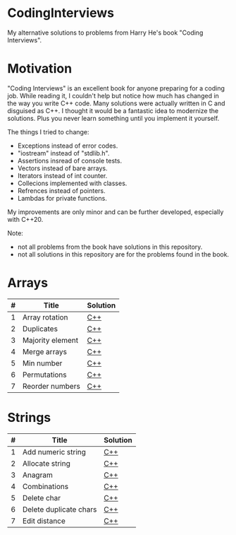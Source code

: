 # CodingInterviews
My alternative solutions to problems from Harry He's book "Coding Interviews".

<h1>Motivation</h1>

"Coding Interviews" is an excellent book for anyone preparing for a coding job.
While reading it, I couldn't help but notice how much has changed in the way you write C++ code.
Many solutions were actually written in C and disguised as C++.
I thought it would be a fantastic idea to modernize the solutions.
Plus you never learn something until you implement it yourself.

The things I tried to change:

- Exceptions instead of error codes.
- "iostream" instead of "stdlib.h".
- Assertions insread of console tests.
- Vectors instead of bare arrays.
- Iterators instead of int counter.
- Collecions implemented with classes.
- Refrences instead of pointers.
- Lambdas for private functions.

My improvements are only minor and can be further developed, especially with C++20.

Note: 
- not all problems from the book have solutions in this repository.
- not all solutions in this repository are for the problems found in the book.

<h1>Arrays</h1>

<table>
<thead>
<tr>
<th>#</th>
<th>Title</th>
<th>Solution</th>
</tr>
</thead>
<tbody>
<tr>
<td>1</td>
<td>Array rotation</td>
<td><a href="https://github.com/djeada/CodingInterviews/blob/master/src/1_Arrays/array_rotation.cpp">C++</a></td>
</tr>
<tr>
<td>2</td>
<td>Duplicates</td>
<td><a href="https://github.com/djeada/CodingInterviews/blob/master/src/1_Arrays/duplicates.cpp">C++</a></td>
</tr>
<tr>
<td>3</td>
<td>Majority element</td>
<td><a href="https://github.com/djeada/CodingInterviews/blob/master/src/1_Arrays/majority_element.cpp">C++</a></td>
</tr>
<tr>
<td>4</td>
<td>Merge arrays</td>
<td><a href="https://github.com/djeada/CodingInterviews/blob/master/src/1_Arrays/merge_arrays.cpp">C++</a></td>
</tr>
<tr>
<td>5</td>
<td>Min number</td>
<td><a href="https://github.com/djeada/CodingInterviews/blob/master/src/1_Arrays/min_number.cpp">C++</a></td>
</tr>
<tr>
<td>6</td>
<td>Permutations</td>
<td><a href="https://github.com/djeada/CodingInterviews/blob/master/src/1_Arrays/permutations.cpp">C++</a></td>
</tr>
  <tr>
<td>7</td>
<td>Reorder numbers</td>
<td><a href="https://github.com/djeada/CodingInterviews/blob/master/src/1_Arrays/reorder_numbers.cpp">C++</a></td>
</tr>
</tbody>
</table>

<h1>Strings</h1>

<table>
<thead>
<tr>
<th>#</th>
<th>Title</th>
<th>Solution</th>
</tr>
</thead>
<tbody>
<tr>
<td>1</td>
<td>Add numeric string</td>
<td><a href="https://github.com/djeada/CodingInterviews/blob/master/src/2_Strings/add_numeric_string.cpp">C++</a></td>
</tr>
<tr>
<td>2</td>
<td>Allocate string</td>
<td><a href="https://github.com/djeada/CodingInterviews/blob/master/src/2_Strings/allocate_str.c">C++</a></td>
</tr>
<tr>
<td>3</td>
<td>Anagram</td>
<td><a href="https://github.com/djeada/CodingInterviews/blob/master/src/2_Strings/anagram.cpp">C++</a></td>
</tr>
<tr>
<td>4</td>
<td>Combinations</td>
<td><a href="https://github.com/djeada/CodingInterviews/blob/master/src/2_Strings/combinations.cpp">C++</a></td>
</tr>
<tr>
<td>5</td>
<td>Delete char</td>
<td><a href="https://github.com/djeada/CodingInterviews/blob/master/src/2_Strings/delete_char.cpp">C++</a></td>
</tr>
<tr>
<td>6</td>
<td>Delete duplicate chars</td>
<td><a href="https://github.com/djeada/CodingInterviews/blob/master/src/2_Strings/delete_duplicate_chars.cpp">C++</a></td>
</tr>
  <tr>
<td>7</td>
<td>Edit distance</td>
<td><a href="https://github.com/djeada/CodingInterviews/blob/master/src/2_Strings/edit_distance.cpp">C++</a></td>
</tr>
</tbody>
</table>


